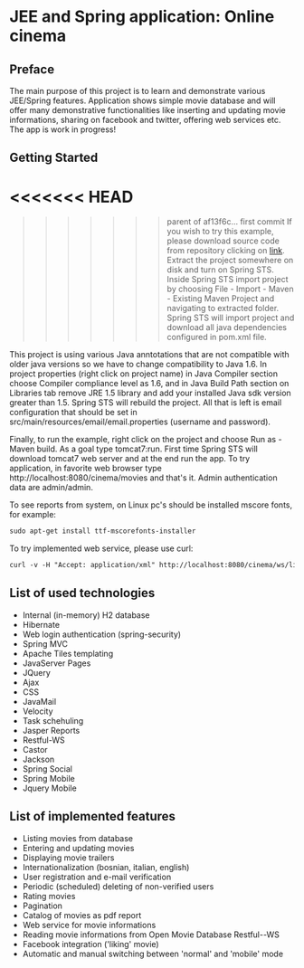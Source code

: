 # JEE and Spring application: Online cinema
## Preface
The main purpose of this project is to learn and demonstrate various JEE/Spring features. Application shows simple movie database and will offer many demonstrative functionalities like inserting and updating movie informations, sharing on facebook and twitter, offering web services etc. The app is work in progress!

## Getting Started

<<<<<<< HEAD
=======

>>>>>>> parent of af13f6c... first commit
If you wish to try this example, please download source code from repository clicking on [link](https://github.com/almirpehratovic/cinema/archive/master.zip). Extract the project somewhere on disk and turn on Spring STS. Inside Spring STS import project by choosing File - Import - Maven - Existing Maven Project and navigating to extracted folder. Spring STS will import project and download all java dependencies configured in pom.xml file.

This project is using various Java anntotations that are not compatible with older java versions so we have to change compatibility to Java 1.6. In project properties (right click on project name) in Java Compiler section choose Compiler compliance level as 1.6, and in Java Build Path section on Libraries tab remove JRE 1.5 library and add your installed Java sdk version greater than 1.5. Spring STS will rebuild the project. All that is left is email configuration that should be set in src/main/resources/email/email.properties (username and password).

Finally, to run the example, right click on the project and choose Run as - Maven build. As a goal type tomcat7:run. First time Spring STS will download tomcat7 web server and at the end run the app. To try application, in favorite web browser type http://localhost:8080/cinema/movies and that's it. Admin authentication data are admin/admin.

To see reports from system, on Linux pc's should be installed mscore fonts, for example:

```html
sudo apt-get install ttf-mscorefonts-installer
```

To try implemented web service, please use curl:

```html
curl -v -H "Accept: application/xml" http://localhost:8080/cinema/ws/list
```

## List of used technologies

* Internal (in-memory) H2 database
* Hibernate
* Web login authentication (spring-security)
* Spring MVC
* Apache Tiles templating
* JavaServer Pages
* JQuery
* Ajax
* CSS
* JavaMail
* Velocity
* Task schehuling
* Jasper Reports
* Restful-WS
* Castor
* Jackson
* Spring Social
* Spring Mobile
* Jquery Mobile

## List of implemented features

* Listing movies from database
* Entering and updating movies
* Displaying movie trailers
* Internationalization (bosnian, italian, english)
* User registration and e-mail verification
* Periodic (scheduled) deleting of non-verified users
* Rating movies
* Pagination
* Catalog of movies as pdf report
* Web service for movie informations
* Reading movie informations from Open Movie Database Restful--WS
* Facebook integration ('liking' movie)
* Automatic and manual switching between 'normal' and 'mobile' mode

